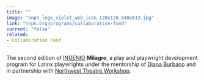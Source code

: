 ```yaml
---
title: ""
image: "nnpn_logo_violet_web_icon_128x128_640x612.jpg"
link: "nnpn.org/programs/collaboration-fund"
current: "false"
related:
- Collaboration Fund
---
```


The second edition of [INGENIO](https://milagro.org/event/ingenio-milagro-2018/) **Milagro**, a play and playwright development program for Latinx playwrights under the mentorship of <a href="https://newplayexchange.org/users/734/diana-burbano" rel="nofollow">Diana Burbano</a> and in partnership with <a href="http://www.nwtw.org/" rel="nofollow">Northwest Theatre Workshop</a>.

